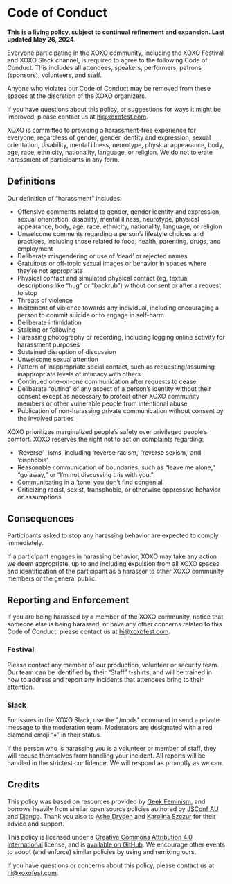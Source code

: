 # Code of Conduct

**This is a living policy, subject to continual refinement and expansion. Last updated May 26, 2024**.

Everyone participating in the XOXO community, including the XOXO Festival and XOXO Slack channel, is required to agree to the following Code of Conduct. This includes all attendees, speakers, performers, patrons (sponsors), volunteers, and staff.

Anyone who violates our Code of Conduct may be removed from these spaces at the discretion of the XOXO organizers.

If you have questions about this policy, or suggestions for ways it might be improved, please contact us at [hi@xoxofest.com](mailto:hi@xoxofest.com).

XOXO is committed to providing a harassment-free experience for everyone, regardless of gender, gender identity and expression, sexual orientation, disability, mental illness, neurotype, physical appearance, body, age, race, ethnicity, nationality, language, or religion. We do not tolerate harassment of participants in any form.

## Definitions

Our definition of “harassment” includes:

- Offensive comments related to gender, gender identity and expression, sexual orientation, disability, mental illness, neurotype, physical appearance, body, age, race, ethnicity, nationality, language, or religion
- Unwelcome comments regarding a person’s lifestyle choices and practices, including those related to food, health, parenting, drugs, and employment
- Deliberate misgendering or use of ‘dead’ or rejected names
- Gratuitous or off-topic sexual images or behavior in spaces where they’re not appropriate
- Physical contact and simulated physical contact (eg, textual descriptions like “hug” or “backrub”) without consent or after a request to stop
- Threats of violence
- Incitement of violence towards any individual, including encouraging a person to commit suicide or to engage in self-harm
- Deliberate intimidation
- Stalking or following
- Harassing photography or recording, including logging online activity for harassment purposes
- Sustained disruption of discussion
- Unwelcome sexual attention
- Pattern of inappropriate social contact, such as requesting/assuming inappropriate levels of intimacy with others
- Continued one-on-one communication after requests to cease
- Deliberate “outing” of any aspect of a person’s identity without their consent except as necessary to protect other XOXO community members or other vulnerable people from intentional abuse
- Publication of non-harassing private communication without consent by the involved parties

XOXO prioritizes marginalized people’s safety over privileged people’s comfort.
XOXO reserves the right not to act on complaints regarding:

- ‘Reverse’ -isms, including ‘reverse racism,’ ‘reverse sexism,’ and ‘cisphobia’
- Reasonable communication of boundaries, such as “leave me alone,” “go away,” or “I’m not discussing this with you.”
- Communicating in a ‘tone’ you don’t find congenial
- Criticizing racist, sexist, transphobic, or otherwise oppressive behavior or assumptions

## Consequences

Participants asked to stop any harassing behavior are expected to comply immediately.

If a participant engages in harassing behavior, XOXO may take any action we deem appropriate, up to and including expulsion from all XOXO spaces and identification of the participant as a harasser to other XOXO community members or the general public.

## Reporting and Enforcement

If you are being harassed by a member of the XOXO community, notice that someone else is being harassed, or have any other concerns related to this Code of Conduct, please contact us at [hi@xoxofest.com](mailto:hi@xoxofest.com).

### Festival

Please contact any member of our production, volunteer or security team. Our team can be identified by their “Staff” t-shirts, and will be trained in how to address and report any incidents that attendees bring to their attention.

### Slack

For issues in the XOXO Slack, use the "/mods" command to send a private message to the moderation team. Moderators are designated with a red diamond emoji “♦️” in their status.

If the person who is harassing you is a volunteer or member of staff, they will recuse themselves from handling your incident. All reports will be handled in the strictest confidence. We will respond as promptly as we can.

## Credits

This policy was based on resources provided by [Geek Feminism](https://geekfeminism.org/about/code-of-conduct/), and borrows heavily from similar open source policies authored by [JSConf AU](https://2018.jsconfau.com/code-of-conduct) and [Django](https://www.djangoproject.com/conduct/). Thank you also to [Ashe Dryden](https://www.ashedryden.com/) and [Karolina Szczur](https://thefox.is/) for their advice and support.

This policy is licensed under a [Creative Commons Attribution 4.0 International](https://creativecommons.org/licenses/by/4.0/) license, and is [available on GitHub](https://github.com/xoxo/conduct). We encourage other events to adopt (and enforce) similar policies by using and remixing ours.

If you have questions or concerns about this policy, please contact us at [hi@xoxofest.com](mailto:hi@xoxofest.com).
